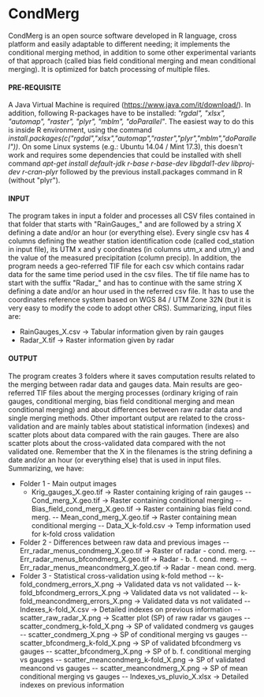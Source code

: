 # CondMerg
CondMerg is an open source software developed in R language, cross platform and easily adaptable to different needing; it implements the conditional merging method, in addition to some other experimental variants of that approach (called bias field conditional merging and mean conditional merging). It is optimized for batch processing of multiple files.

#### PRE-REQUISITE
A Java Virtual Machine is required (https://www.java.com/it/download/).
In addition, following R-packages have to be installed: *"rgdal", "xlsx", "automap", "raster", "plyr", "mblm", "doParallel"*.
The easiest way to do this is inside R environment, using the command *install.packages(c("rgdal","xlsx","automap","raster","plyr","mblm","doParallel"))*.
On some Linux systems (e.g.: Ubuntu 14.04 / Mint 17.3), this doesn't work and requires some dependencies that could be installed with shell command *apt-get install default-jdk r-base r-base-dev libgdal1-dev libproj-dev r-cran-plyr* followed by the previous install.packages command in R (without "plyr").

#### INPUT
The program takes in input a folder and processes all CSV files contained in that folder that starts with "RainGauges_" and are followed by a string X defining a date and/or an hour (or everything else). Every single csv has 4 columns defining the weather station identification code (called cod_station in input file), its UTM x and y coordinates (in columns utm_x and utm_y) and the value of the measured precipitation (column precip). In addition, the program needs a geo-referred TIF file for each csv which contains radar data for the same time period used in the csv files. The tif file name has to  start with the suffix "Radar_" and has to continue with the same string X defining a date and/or an hour used in the referred csv file. It has to use the coordinates reference system based on WGS 84 / UTM Zone 32N (but it is  very easy to modify the code to adopt other CRS).
Summarizing, input files are:
- RainGauges_X.csv -> Tabular information given by rain gauges
- Radar_X.tif -> Raster information given by radar

#### OUTPUT
The program creates 3 folders where it saves computation results related to the merging between radar data and gauges data. Main results are geo-referred TIF files about the merging processes (ordinary kriging of rain gauges, conditional merging, bias field conditional merging and mean conditional merging) and about differences between raw radar data and single merging methods. Other important output are related to the cross-validation and are mainly tables about statistical information (indexes) and scatter plots about data compared with the rain gauges. There are also scatter plots about the cross-validated data compared with the not validated one. Remember that the X in the filenames is the string defining a date and/or an hour (or everything else) that is used in input files.
Summarizing, we have:
- Folder 1 - Main output images
  -   Krig_gauges_X.geo.tif -> Raster containing kriging of rain gauges
--   Cond_merg_X.geo.tif -> Raster containing conditional merging
--   Bias_field_cond_merg_X.geo.tif -> Raster containing bias field cond. merg.
--   Mean_cond_merg_X.geo.tif -> Raster containing mean conditional merging
--   Data_X_k-fold.csv -> Temp information used for k-fold cross validation
- Folder 2 - Differences between raw data and previous images
--   Err_radar_menus_condmerg_X.geo.tif -> Raster of radar - cond. merg.
--   Err_radar_menus_bfcondmerg_X.geo.tif -> Radar - b. f. cond. merg.
--   Err_radar_menus_meancondmerg_X.geo.tif -> Radar - mean cond. merg.
- Folder 3 - Statistical cross-validation using k-fold method
--   k-fold_condmerg_errors_X.png -> Validated data vs not validated
--   k-fold_bfcondmerg_errors_X.png -> Validated data vs not validated
--   k-fold_meancondmerg_errors_X.png -> Validated data vs not validated
--  Indexes_k-fold_X.csv -> Detailed indexes on previous information
--   scatter_raw_radar_X.png -> Scatter plot (SP) of raw radar vs gauges
--   scatter_condmerg_k-fold_X.png -> SP of validated condmerg vs gauges
--   scatter_condmerg_X.png -> SP of conditional merging vs gauges
--  scatter_bfcondmerg_k-fold_X.png -> SP of validated bfcondmerg vs gauges
--  scatter_bfcondmerg_X.png -> SP of b. f. conditional merging vs gauges
--  scatter_meancondmerg_k-fold_X.png -> SP of validated meancond vs gauges
--  scatter_meancondmerg_X.png -> SP of mean conditional merging vs gauges
--  Indexes_vs_pluvio_X.xlsx -> Detailed indexes on previous information
